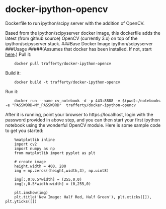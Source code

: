 # docker-ipython-opencv
Dockerfile to run ipython/scipy server with the addition of OpenCV.

Based from the ipython/scipyserver docker image, this dockerfile adds the latest 
(from github source) OpenCV (currently 3.x) on top of the ipython/scipyserver stack.
###Base Docker Image
ipython/scipyserver
###Usage
#####(Assumes that docker has been installed.  If not, start [here](https://docs.docker.com/installation/#installation).)
Pull it:
```
    docker pull trafferty/docker-ipython-opencv
```
Build it:
```
    docker build -t trafferty/docker-ipython-opencv
```
Run it:
```
    docker run --name cv_notebook -d -p 443:8888 -v $(pwd):/notebooks -e "PASSWORD=MY_PASSWORD"  trafferty/docker-ipython-opencv
```
After it is running, point your browser to https://localhost, login with the password provided in above step, and you can then start your first ipython notebook using the wonderful OpenCV module.  Here is some sample code to get you started:
```
    %matplotlib inline
    import cv2
    import numpy as np
    from matplotlib import pyplot as plt
    
    # create image
    height,width = 400, 200
    img = np.zeros((height,width,3), np.uint8)
    
    img[:,0:0.5*width] = (255,0,0) 
    img[:,0.5*width:width] = (0,255,0)
    
    plt.imshow(img)
    plt.title('New Image: Half Red, Half Green'), plt.xticks([]), plt.yticks([])
```
